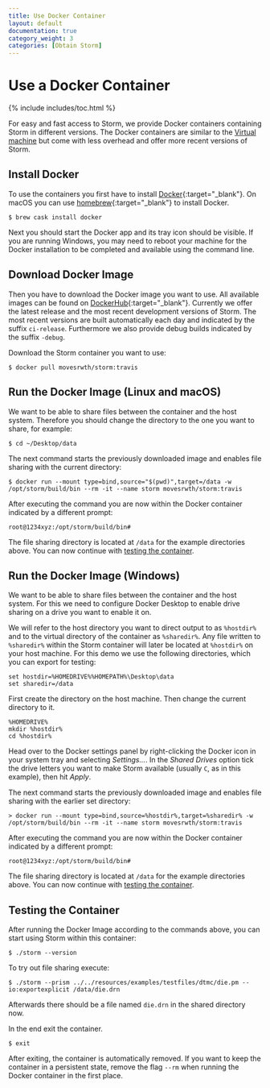 ```yaml
---
title: Use Docker Container
layout: default
documentation: true
category_weight: 3
categories: [Obtain Storm]
---
```


<h1>Use a Docker Container</h1>

{% include includes/toc.html %}

For easy and fast access to Storm, we provide Docker containers containing Storm in different versions. The Docker containers are similar to the [Virtual machine](vm.html) but come with less overhead and offer more recent versions of Storm.

## Install Docker
To use the containers you first have to install [Docker](https://docs.docker.com/install/){:target="_blank"}.
On macOS you can use [homebrew](https://brew.sh/){:target="_blank"} to install Docker.

```console
$ brew cask install docker
```

Next you should start the Docker app and its tray icon should be visible.
If you are running Windows, you may need to reboot your machine for the Docker installation to be completed and available using the command line.

## Download Docker Image
Then you have to download the Docker image you want to use. All available images can be found on [DockerHub](https://hub.docker.com/r/movesrwth/storm/tags/){:target="_blank"}. Currently we offer the latest release and the most recent development versions of Storm. The most recent versions are built automatically each day and indicated by the suffix `ci-release`. Furthermore we also provide debug builds indicated by the suffix `-debug`.

Download the Storm container you want to use:

```console
$ docker pull movesrwth/storm:travis
```

## Run the Docker Image (Linux and macOS)
We want to be able to share files between the container and the host system. Therefore you should change the directory to the one you want to share, for example:

```console
$ cd ~/Desktop/data
```

The next command starts the previously downloaded image and enables file sharing with the current directory:

```console
$ docker run --mount type=bind,source="$(pwd)",target=/data -w /opt/storm/build/bin --rm -it --name storm movesrwth/storm:travis
```

After executing the command you are now within the Docker container indicated by a different prompt:

```console
root@1234xyz:/opt/storm/build/bin#
```

The file sharing directory is located at `/data` for the example directories above.
You can now continue with [testing the container](#testing-the-container).

## Run the Docker Image (Windows)
We want to be able to share files between the container and the host system. For this we need to configure Docker Desktop to enable drive sharing on a drive you want to enable it on.

We will refer to the host directory you want to direct output to as `%hostdir%` and to the virtual directory of the container as `%sharedir%`.
Any file written to `%sharedir%` within the Storm container will later be located at `%hostdir%` on your host machine.
For this demo we use the following directories, which you can export for testing:

```console
set hostdir=%HOMEDRIVE%%HOMEPATH%\Desktop\data
set sharedir=/data
```

First create the directory on the host machine. Then change the current directory to it.

```console
%HOMEDRIVE%
mkdir %hostdir%
cd %hostdir%
```

Head over to the Docker settings panel by right-clicking the Docker icon in your system tray and selecting _Settings..._.
In the _Shared Drives_ option tick the drive letters you want to make Storm available (usually `C`, as in this example), then hit _Apply_.

The next command starts the previously downloaded image and enables file sharing with the earlier set directory:

```console
> docker run --mount type=bind,source=%hostdir%,target=%sharedir% -w /opt/storm/build/bin --rm -it --name storm movesrwth/storm:travis
```

After executing the command you are now within the Docker container indicated by a different prompt:

```console
root@1234xyz:/opt/storm/build/bin#
```

The file sharing directory is located at `/data` for the example directories above.
You can now continue with [testing the container](#testing-the-container).

## Testing the Container
After running the Docker Image according to the commands above, you can start using Storm within this container:

```console
$ ./storm --version
```

To try out file sharing execute:

```console
$ ./storm --prism ../../resources/examples/testfiles/dtmc/die.pm --io:exportexplicit /data/die.drn
```

Afterwards there should be a file named `die.drn` in the shared directory now.

In the end exit the container.

```console
$ exit
```

After exiting, the container is automatically removed.
If you want to keep the container in a persistent state, remove the flag `--rm` when running the Docker container in the first place.
